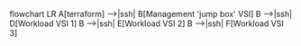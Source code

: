 flowchart LR
    A[terraform] -->|ssh| B[Management 'jump box' VSI]
    B -->|ssh| D[Workload VSI 1]
    B -->|ssh| E[Workload VSI 2]
    B -->|ssh| F[Workload VSI 3]